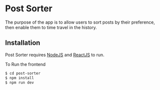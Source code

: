 # Post Sorter

The purpose of the app is to allow users to sort posts by their preference, then enable them to time travel in the history.

## Installation

Post Sorter requires [NodeJS](https://nodejs.org/en/) and [ReactJS](https://reactjs.org/) to run.

To Run the frontend

```sh
$ cd post-sorter
$ npm install
$ npm run dev
```
